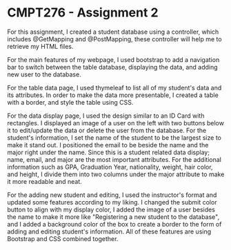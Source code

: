 # CMPT276 - Assignment 2 


For this assignment, I created a student database using a controller, which includes @GetMapping and @PostMapping, these controller will help me to retrieve my HTML files. 

For the main features of my webpage, I used bootstrap to add a navigation bar to switch between the table database, displaying the data, and adding new user to the database. 

For the table data page, I used thymeleaf to list all of my student's data and its attributes. In order to make the data more presentable, I created a table with a border, and style the table using CSS. 
  
For the data display page, I used the design similar to an ID Card with rectangles. I displayed an image of a user on the left with two buttons below it to edit/update the data or delete the user from the database. For the student's information, I set the name of the student to be the largest size to make it stand out. I positioned the email to be beside the name and the major right under the name. Since this is a student related data display; name, email, and major are the most important attributes. For the additional information such as GPA, Graduation Year, nationality, weight, hair color, and height, I divide them into two columns under the major attribute to make it more readable and neat. 
  
For the adding new student and editing, I used the instructor's format and updated some features according to my liking. I changed the submit color button to align with my display color, I added the image of a user besides the name to make it more like "Registering a new student to the database", and I added a background color of the box to create a border to the form of adding and editing student's information. All of these features are using Bootstrap and CSS combined together. 
